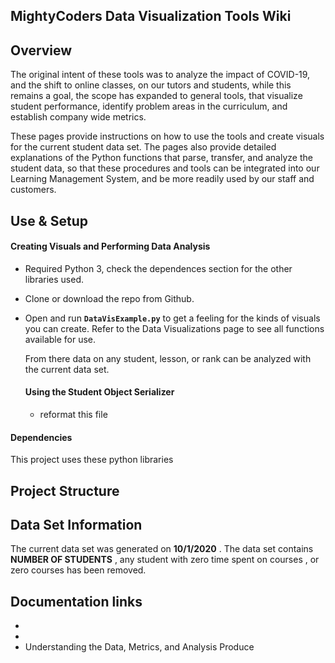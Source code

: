 ## MightyCoders Data Visualization Tools Wiki

## Overview

The original intent of these tools was to analyze the impact of COVID-19, and the shift to online classes, on our tutors and students, while this remains a goal, the scope has expanded to general tools, that visualize student performance, identify problem areas in the curriculum, and establish company wide metrics. 

These pages provide instructions on how to use the tools and create visuals for the current student data set. The pages also provide detailed explanations of the Python functions that parse, transfer, and analyze the student data, so that these procedures and tools can be integrated into our Learning Management System, and be more readily used by our staff and customers.      

## Use & Setup

#### 		Creating Visuals and Performing Data Analysis 

   - Required Python 3, check the dependences section for the other libraries used. 

   - Clone or download the repo from Github.  

   - Open and run **`DataVisExample.py`** to get a feeling for the kinds of visuals you can create. Refer to the Data Visualizations page to see all functions available for use.   

     From there data on any student, lesson, or rank can be analyzed with the current data set.   

     #### Using the Student Object Serializer 

     - reformat this file 

#### Dependencies 

 This project uses these python libraries 



## Project Structure  

## Data Set Information

The current data set was generated on **10/1/2020** . The data set contains **NUMBER OF STUDENTS** , any student with zero time spent on courses , or zero courses has been removed. 

##  Documentation links 

- 
-  
- Understanding the Data, Metrics, and Analysis Produce 

 

 